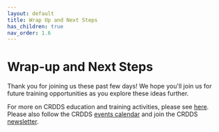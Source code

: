 ```yaml
---
layout: default
title: Wrap Up and Next Steps
has_children: true
nav_order: 1.6
---
```


# Wrap-up and Next Steps

Thank you for joining us these past few days! We hope you'll join us for future training opportunities as you explore these ideas further.

For more on CRDDS education and training activities, please see [here](https://www.colorado.edu/crdds/what-we-do/education-training). Please also follow the CRDDS [events calendar](https://www.colorado.edu/crdds/events) and join the CRDDS [newsletter](https://groups.google.com/a/colorado.edu/g/crdds-news). 
